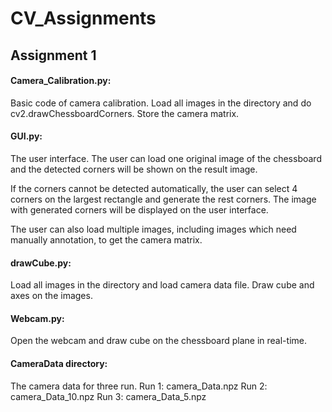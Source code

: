 # CV_Assignments

## Assignment 1
#### Camera_Calibration.py:
Basic code of camera calibration. Load all images in the directory and do cv2.drawChessboardCorners. Store the camera matrix.   
#### GUI.py: 
The user interface.
The user can load one original image of the chessboard and the detected corners will be shown on the result image.

If the corners cannot be detected automatically, the user can select 4 corners on the largest rectangle and generate the rest corners. 
The image with generated corners will be displayed on the user interface.

The user can also load multiple images, including images which need manually annotation, to get the camera matrix.
#### drawCube.py:
Load all images in the directory and load camera data file. Draw cube and axes on the images.

#### Webcam.py:
Open the webcam and draw cube on the chessboard plane in real-time.

#### CameraData directory:
The camera data for three run.
Run 1: camera_Data.npz
Run 2: camera_Data_10.npz
Run 3: camera_Data_5.npz

